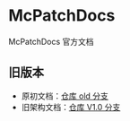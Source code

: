# McPatchDocs

McPatchDocs 官方文档

## 旧版本
- 原初文档：[仓库 old 分支](https://github.com/BalloonUpdate/McPatchDocs/tree/old)
- 旧架构文档：[仓库 V1.0 分支](https://github.com/BalloonUpdate/McPatchDocs/tree/V1.0)